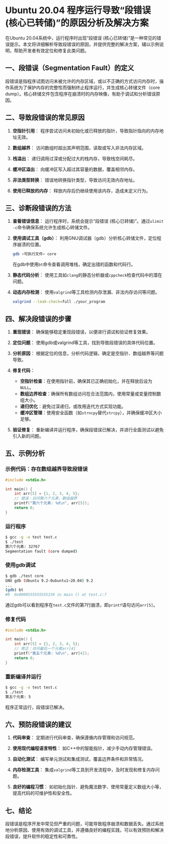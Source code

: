 # Ubuntu 20.04 程序运行导致“段错误 (核心已转储)”的原因分析及解决方案

在Ubuntu 20.04系统中，运行程序时出现“段错误 (核心已转储)”是一种常见的错误提示。本文将详细解析导致段错误的原因，并提供完整的解决方案，辅以示例说明，帮助开发者有效定位和修复此类问题。

## 一、段错误（Segmentation Fault）的定义

段错误是指程序试图访问未被允许的内存区域，或以不正确的方式访问内存时，操作系统为了保护内存的完整性而强制终止程序运行，并生成核心转储文件（core dump）。核心转储文件包含程序在崩溃时的内存映像，有助于调试和分析错误原因。

## 二、导致段错误的常见原因

1. **空指针引用**：
   程序尝试访问未初始化或已释放的指针，导致指针指向的内存地址无效。

2. **数组越界**：
   访问数组时超出其声明范围，读取或写入非法内存区域。

3. **栈溢出**：
   递归调用过深或分配过大的栈内存，导致栈空间耗尽。

4. **缓冲区溢出**：
   向缓冲区写入超过其容量的数据，覆盖相邻内存。

5. **非法类型转换**：
   错误地转换指针类型，导致访问无效内存地址。

6. **使用已释放的内存**：
   释放内存后仍继续使用该内存，造成未定义行为。

## 三、诊断段错误的方法

1. **查看错误信息**：
   运行程序时，系统会提示“段错误 (核心已转储)”。通过`ulimit -c`命令确保系统允许生成核心转储文件。

2. **使用调试工具（gdb）**：
   利用GNU调试器（gdb）分析核心转储文件，定位程序崩溃的位置。

   ```bash
   gdb <可执行文件> core
   ```

   在gdb中使用`bt`命令查看调用堆栈，确定出错的函数和代码行。

3. **静态代码分析**：
   使用工具如`clang`的静态分析器或`cppcheck`检查代码中的潜在问题。

4. **动态内存检测**：
   使用`valgrind`等工具检测内存泄漏、非法内存访问等问题。

   ```bash
   valgrind --leak-check=full ./your_program
   ```

## 四、解决段错误的步骤

1. **重现错误**：
   确保能够稳定重现段错误，以便进行调试和验证修复效果。

2. **定位问题**：
   使用gdb或valgrind等工具，找到导致段错误的具体代码位置。

3. **分析原因**：
   根据定位的信息，分析代码逻辑，确定是空指针、数组越界等问题导致。

4. **修复代码**：
   - **空指针检查**：在使用指针前，确保其已正确初始化，并在释放后设为`NULL`。
   - **数组边界检查**：确保所有数组访问在合法范围内，使用常量或变量控制数组大小。
   - **递归优化**：避免过深递归，或改用迭代方式实现功能。
   - **缓冲区管理**：使用安全函数（如`strncpy`替代`strcpy`），并确保缓冲区大小足够。

5. **验证修复**：
   重新编译并运行程序，确保段错误已解决，并进行全面测试以避免引入新的问题。

## 五、示例分析

### 示例代码：存在数组越界导致段错误

```c
#include <stdio.h>

int main() {
    int arr[5] = {1, 2, 3, 4, 5};
    // 错误：访问第六个元素，数组越界
    printf("第六个元素: %d\n", arr[5]);
    return 0;
}
```

### 运行程序

```bash
$ gcc -g -o test test.c
$ ./test
第六个元素: 32767
Segmentation fault (core dumped)
```

### 使用gdb调试

```bash
$ gdb ./test core
GNU gdb (Ubuntu 9.2-0ubuntu1~20.04) 9.2
...
(gdb) bt
#0  0x0000555555555159 in main () at test.c:7
```

通过gdb可以看到程序在`test.c`文件的第7行崩溃，即`printf`语句访问`arr[5]`。

### 修复代码

```c
#include <stdio.h>

int main() {
    int arr[5] = {1, 2, 3, 4, 5};
    // 修正：访问最后一个元素arr[4]
    printf("第五个元素: %d\n", arr[4]);
    return 0;
}
```

### 重新编译并运行

```bash
$ gcc -g -o test test.c
$ ./test
第五个元素: 5
```

程序正常运行，段错误已解决。

## 六、预防段错误的建议

1. **代码审查**：
   定期进行代码审查，确保遵循内存管理和访问规范。

2. **使用现代编程语言特性**：
   如C++中的智能指针，减少手动内存管理错误。

3. **自动化测试**：
   编写单元测试和集成测试，覆盖边界条件和异常情况。

4. **内存检测工具**：
   集成`valgrind`等工具到开发流程中，及时发现和修复内存问题。

5. **良好的编程习惯**：
   如初始化指针、避免魔法数字、使用常量定义数组大小等，提高代码的可维护性和安全性。

## 七、结论

段错误是程序开发中常见但严重的问题，可能导致程序崩溃和数据丢失。通过系统地分析原因、使用有效的调试工具，并遵循良好的编程实践，可以有效预防和解决段错误，提升软件的稳定性和可靠性。